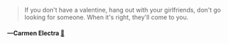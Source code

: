 > If you don't have a valentine, hang out with your girlfriends, don't go looking for someone. When it's right, they'll come to you.
  #### —Carmen Electra [:scroll:](undefined)